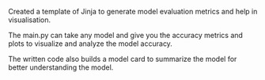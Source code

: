 Created a template of Jinja to generate model evaluation metrics and help in visualisation.

The main.py can take any model and give you the accuracy metrics and plots to visualize and analyze the model accuracy.

The written code also builds a model card to summarize the model for better understanding the model.
